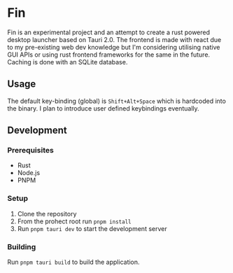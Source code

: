 # Fin

Fin is an experimental project and an attempt to create a rust powered desktop launcher based on Tauri 2.0. The frontend is made with react due to my pre-existing web dev knowledge but I'm considering utilising native GUI APIs or using rust frontend frameworks for the same in the future. Caching is done with an SQLite database.

## Usage

The default key-binding (global) is `Shift+Alt+Space` which is hardcoded into the binary. I plan to introduce user defined keybindings eventually.

## Development

### Prerequisites

- Rust
- Node.js
- PNPM

### Setup

1. Clone the repository
2. From the prohect root run `pnpm install`
3. Run `pnpm tauri dev` to start the development server

### Building

Run `pnpm tauri build` to build the application.
